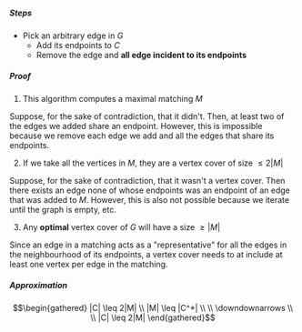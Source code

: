 ##### Steps

- Pick an arbitrary edge in $G$
	- Add its endpoints to $C$
	- Remove the edge and **all edge incident to its endpoints**

##### Proof

1. This algorithm computes a maximal matching $M$

Suppose, for the sake of contradiction, that it didn't. Then, at least two of the edges we added share an endpoint. However, this is impossible because we remove each edge we add and all the edges that share its endpoints.

2. If we take all the vertices in $M$, they are a vertex cover of size $\leq 2|M|$

Suppose, for the sake of contradiction, that it wasn't a vertex cover. Then there exists an edge none of whose endpoints was an endpoint of an edge that was added to $M$. However, this is also not possible because we iterate until the graph is empty, etc.

3. Any **optimal** vertex cover of $G$ will have a size $\geq |M|$

Since an edge in a matching acts as a "representative" for all the edges in the neighbourhood of its endpoints, a vertex cover needs to at include at least one vertex per edge in the matching.

##### Approximation

$$\begin{gathered}
|C| \leq 2|M| \\
|M| \leq |C^*| \\
\\
\downdownarrows \\ \\
|C| \leq 2|M|
\end{gathered}$$
